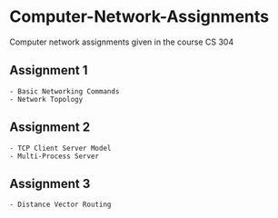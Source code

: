 # Computer-Network-Assignments
Computer network assignments given in the course CS 304

## Assignment 1
    - Basic Networking Commands
    - Network Topology

## Assignment 2
    - TCP Client Server Model
    - Multi-Process Server

## Assignment 3
    - Distance Vector Routing